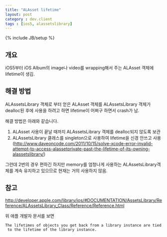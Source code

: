 ```yaml
---
title: "ALAsset lifetime"
layout: post
category : dev.client
tags : [ios5, alassetslibrary]
---
```

{% include JB/setup %}

개요
----

iOS5부터 iOS Album의 image나 video를 wrapping해서 주는 ALAsset 객체에
lifetime이 생김.

해결 방법
---------

ALAssetsLibrary 객체로 부터 얻은 ALAsset 객체를 ALAssetsLibrary 객체가
dealloc된 후에 사용을 하려고 하면 lifetime이 어쩌구 하면서 crash가 남.

해결 방법은 아래와 같습니다.

1.  ALAsset 사용이 끝날 때까지 ALAssetsLibrary 객체를 dealloc되지 않도록
    보관
2.  ALAssetsLibrary 클래스를 singleton으로 사용하여 lifetime을 신경
    안쓰고 사용\
    (http://www.daveoncode.com/2011/10/15/solve-xcode-error-invalid-attempt-to-access-alassetprivate-past-the-lifetime-of-its-owning-alassetslibrary/)

그런데 2번의 경우 편하긴 하지만 memory를 엄청나게 사용하는
ALAssetsLibrary객체를 계속 유지하고 있으므로 현재는 거의 사용하지 않음.

참고
----

<http://developer.apple.com/library/ios/#DOCUMENTATION/AssetsLibrary/Reference/ALAssetsLibrary_Class/Reference/Reference.html>

위 애플 개발자 문서를 보면

`The lifetimes of objects you get back from a library instance are tied to the lifetime of the library instance.`
